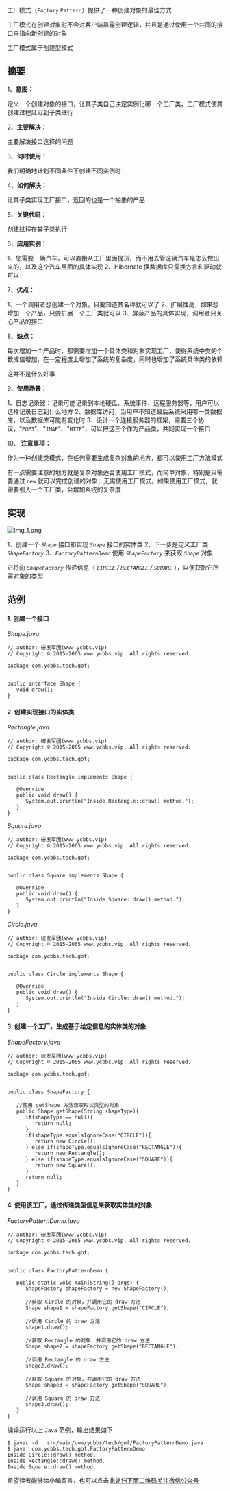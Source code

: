 工厂模式（`Factory` `Pattern`）提供了一种创建对象的最佳方式

工厂模式在创建对象时不会对客户端暴露创建逻辑，并且是通过使用一个共同的接口来指向新创建的对象

工厂模式属于创建型模式

## 摘要 ##

1、**意图：**

定义一个创建对象的接口，让其子类自己决定实例化哪一个工厂类，工厂模式使其创建过程延迟到子类进行

2、**主要解决：**

主要解决接口选择的问题

3、**何时使用：**

我们明确地计划不同条件下创建不同实例时

4、**如何解决：**

让其子类实现工厂接口，返回的也是一个抽象的产品

5、**关键代码：**

创建过程在其子类执行

6、**应用实例：**

1、您需要一辆汽车，可以直接从工厂里面提货，而不用去管这辆汽车是怎么做出来的，以及这个汽车里面的具体实现
2、Hibernate 换数据库只需换方言和驱动就可以

7、**优点：**

1、一个调用者想创建一个对象，只要知道其名称就可以了
2、扩展性高，如果想增加一个产品，只要扩展一个工厂类就可以
3、屏蔽产品的具体实现，调用者只关心产品的接口

8、**缺点：**

每次增加一个产品时，都需要增加一个具体类和对象实现工厂，使得系统中类的个数成倍增加，在一定程度上增加了系统的复杂度，同时也增加了系统具体类的依赖

这并不是什么好事

9、**使用场景：**

1、日志记录器：记录可能记录到本地硬盘、系统事件、远程服务器等，用户可以选择记录日志到什么地方
2、数据库访问，当用户不知道最后系统采用哪一类数据库，以及数据库可能有变化时
3、设计一个连接服务器的框架，需要三个协议，"`POP3`"、"`IMAP`"、"`HTTP`"，可以把这三个作为产品类，共同实现一个接口

10、 **注意事项：**

作为一种创建类模式，在任何需要生成复杂对象的地方，都可以使用工厂方法模式

有一点需要注意的地方就是复杂对象适合使用工厂模式，而简单对象，特别是只需要通过 `new` 就可以完成创建的对象，无需使用工厂模式。如果使用工厂模式，就需要引入一个工厂类，会增加系统的复杂度

## 实现 ##

![img\_1.png][img_1.png]

1、创建一个 *`Shape`* 接口和实现 *`Shape`* 接口的实体类
2、下一步是定义工厂类 *`ShapeFactory`*
3、*`FactoryPatternDemo`* 使用 *`ShapeFactory`* 来获取 *`Shape`* 对象

它将向 *`ShapeFactory`* 传递信息（ *`CIRCLE` / `RECTANGLE` / `SQUARE`* ），以便获取它所需对象的类型

## 范例 ##

#### 1. 创建一个接口 ####

*Shape.java*

```
// author: 研发军团(www.ycbbs.vip)
// Copyright © 2015-2065 www.ycbbs.vip. All rights reserved.

package com.ycbbs.tech.gof;


public interface Shape {
   void draw();
}
```

#### 2. 创建实现接口的实体类 ####

*Rectangle.java*

```
// author: 研发军团(www.ycbbs.vip)
// Copyright © 2015-2065 www.ycbbs.vip. All rights reserved.

package com.ycbbs.tech.gof;


public class Rectangle implements Shape {

   @Override
   public void draw() {
      System.out.println("Inside Rectangle::draw() method.");
   }
}
```

*Square.java*

```
// author: 研发军团(www.ycbbs.vip)
// Copyright © 2015-2065 www.ycbbs.vip. All rights reserved.

package com.ycbbs.tech.gof;


public class Square implements Shape {

   @Override
   public void draw() {
      System.out.println("Inside Square::draw() method.");
   }
}
```

*Circle.java*

```
// author: 研发军团(www.ycbbs.vip)
// Copyright © 2015-2065 www.ycbbs.vip. All rights reserved.

package com.ycbbs.tech.gof;


public class Circle implements Shape {

   @Override
   public void draw() {
      System.out.println("Inside Circle::draw() method.");
   }
}
```

#### 3. 创建一个工厂，生成基于给定信息的实体类的对象 ####

*ShapeFactory.java*

```
// author: 研发军团(www.ycbbs.vip)
// Copyright © 2015-2065 www.ycbbs.vip. All rights reserved.

package com.ycbbs.tech.gof;


public class ShapeFactory {

   //使用 getShape 方法获取形状类型的对象
   public Shape getShape(String shapeType){
      if(shapeType == null){
         return null;
      }     
      if(shapeType.equalsIgnoreCase("CIRCLE")){
         return new Circle();
      } else if(shapeType.equalsIgnoreCase("RECTANGLE")){
         return new Rectangle();
      } else if(shapeType.equalsIgnoreCase("SQUARE")){
         return new Square();
      }
      return null;
   }
}
```

#### 4. 使用该工厂，通过传递类型信息来获取实体类的对象 ####

*FactoryPatternDemo.java*

```
// author: 研发军团(www.ycbbs.vip)
// Copyright © 2015-2065 www.ycbbs.vip. All rights reserved.

package com.ycbbs.tech.gof;


public class FactoryPatternDemo {

   public static void main(String[] args) {
      ShapeFactory shapeFactory = new ShapeFactory();

      //获取 Circle 的对象，并调用它的 draw 方法
      Shape shape1 = shapeFactory.getShape("CIRCLE");

      //调用 Circle 的 draw 方法
      shape1.draw();

      //获取 Rectangle 的对象，并调用它的 draw 方法
      Shape shape2 = shapeFactory.getShape("RECTANGLE");

      //调用 Rectangle 的 draw 方法
      shape2.draw();

      //获取 Square 的对象，并调用它的 draw 方法
      Shape shape3 = shapeFactory.getShape("SQUARE");

      //调用 Square 的 draw 方法
      shape3.draw();
   }
}
```

编译运行以上 `Java` 范例，输出结果如下

```
$ javac -d . src/main/com/ycbbs/tech/gof/FactoryPatternDemo.java
$ java  com.ycbbs.tech.gof.FactoryPatternDemo
Inside Circle::draw() method.
Inside Rectangle::draw() method.
Inside Square::draw() method.
```

[img_1.png]: https://gitee.com/duchaochen/gongzhonghao/raw/master/个人博客文章/001-images/souyunku-web/2019/08/0802/03/5/img_1.png



希望读者能够给小编留言，也可以点击[此处扫下面二维码关注微信公众号](https://www.ycbbs.vip/?p=28 "此处扫下面二维码关注微信公众号")
